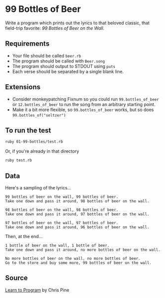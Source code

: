 # 99 Bottles of Beer

Write a program which prints out the lyrics to that beloved classic, that field-trip favorite: _99 Bottles of Beer on the Wall._

## Requirements

* Your file should be called `beer.rb`
* The program should be called with `Beer.song`
* The program should output to STDOUT using `puts`
* Each verse should be separated by a single blank line.

## Extensions

* Consider monkeypatching Fixnum so you could run `99.bottles_of_beer` or `12.bottles_of_beer` to run the song from an arbitrary starting point.
* Make it a bit more flexible, so `99.bottles_of_beer` works, but so does `99.bottles_of("seltzer")`

## To run the test

```sh
ruby 01-99-bottles/test.rb
```

Or, if you're already in that directory

```sh
ruby test.rb
```

## Data

Here's a sampling of the lyrics...

```
99 bottles of beer on the wall, 99 bottles of beer.
Take one down and pass it around, 98 bottles of beer on the wall.

98 bottles of beer on the wall, 98 bottles of beer.
Take one down and pass it around, 97 bottles of beer on the wall.

97 bottles of beer on the wall, 97 bottles of beer.
Take one down and pass it around, 96 bottles of beer on the wall.
```

Then, at the end...

```
1 bottle of beer on the wall, 1 bottle of beer.
Take one down and pass it around, no more bottles of beer on the wall.

No more bottles of beer on the wall, no more bottles of beer.
Go to the store and buy some more, 99 bottles of beer on the wall.
```

## Source
[Learn to Program](http://pine.fm/LearnToProgram/?Chapter=06) by Chris Pine

